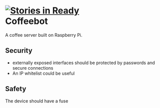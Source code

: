 [![Stories in Ready](https://badge.waffle.io/maxsu/coffeebot.png)](https://waffle.io/maxsu/coffeebot)  
Coffeebot
=========

A coffee server built on Raspberry Pi.
















## Security
* externally exposed interfaces should be protected by passwords and secure connections
* An IP whitelist could be useful



## Safety
The device should have a fuse
